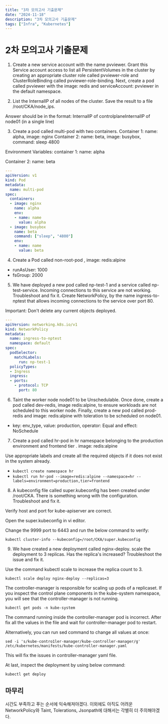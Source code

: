 ```yaml
---
title: "3차 모의고사 기출문제"
date: "2024-11-18"
description: "3차 모의고사 기출문제"
tags: ["Infra", "Kubernetes"]
---
```


# 2차 모의고사 기출문제

1. Create a new service account with the name pvviewer. Grant this Service account access to list all PersistentVolumes in the cluster by creating an appropriate cluster role called pvviewer-role and ClusterRoleBinding called pvviewer-role-binding.
Next, create a pod called pvviewer with the image: redis and serviceAccount: pvviewer in the default namespace.


2. List the InternalIP of all nodes of the cluster. Save the result to a file /root/CKA/node_ips.

Answer should be in the format: InternalIP of controlplane<space>InternalIP of node01 (in a single line)


3. Create a pod called multi-pod with two containers.
Container 1: name: alpha, image: nginx
Container 2: name: beta, image: busybox, command: sleep 4800

Environment Variables:
container 1:
name: alpha

Container 2:
name: beta

```yaml
---
apiVersion: v1
kind: Pod
metadata:
  name: multi-pod
spec:
  containers:
  - image: nginx
    name: alpha
    env:
    - name: name
      value: alpha
  - image: busybox
    name: beta
    command: ["sleep", "4800"]
    env:
    - name: name
      value: beta
```

4. Create a Pod called non-root-pod , image: redis:alpine  

- runAsUser: 1000  
- fsGroup: 2000  

5. We have deployed a new pod called np-test-1 and a service called np-test-service. Incoming connections to this service are not working. Troubleshoot and fix it.
Create NetworkPolicy, by the name ingress-to-nptest that allows incoming connections to the service over port 80.

Important: Don't delete any current objects deployed.

```yaml
---
apiVersion: networking.k8s.io/v1
kind: NetworkPolicy
metadata:
  name: ingress-to-nptest
  namespace: default
spec:
  podSelector:
    matchLabels:
      run: np-test-1
  policyTypes:
  - Ingress
  ingress:
  - ports:
    - protocol: TCP
      port: 80
```

6. Taint the worker node node01 to be Unschedulable. Once done, create a pod called dev-redis, image redis:alpine, to ensure workloads are not scheduled to this worker node. Finally, create a new pod called prod-redis and image: redis:alpine with toleration to be scheduled on node01.

- key: env_type, value: production, operator: Equal and effect: NoSchedule

7. Create a pod called hr-pod in hr namespace belonging to the production environment and frontend tier .
image: redis:alpine

Use appropriate labels and create all the required objects if it does not exist in the system already.

- `kubectl create namespace hr`  
- `kubectl run hr-pod --image=redis:alpine --namespace=hr --labels=environment=production,tier=frontend`  


8. A kubeconfig file called super.kubeconfig has been created under /root/CKA. There is something wrong with the configuration. Troubleshoot and fix it.

Verify host and port for kube-apiserver are correct.

Open the super.kubeconfig in vi editor.

Change the 9999 port to 6443 and run the below command to verify:

`kubectl cluster-info --kubeconfig=/root/CKA/super.kubeconfig`


9. We have created a new deployment called nginx-deploy. scale the deployment to 3 replicas. Has the replica's increased? Troubleshoot the issue and fix it.

Use the command kubectl scale to increase the replica count to 3.

`kubectl scale deploy nginx-deploy --replicas=3`

The controller-manager is responsible for scaling up pods of a replicaset. If you inspect the control plane components in the kube-system namespace, you will see that the controller-manager is not running.

`kubectl get pods -n kube-system`

The command running inside the controller-manager pod is incorrect.
After fix all the values in the file and wait for controller-manager pod to restart.

Alternatively, you can run sed command to change all values at once:

`sed -i 's/kube-contro1ler-manager/kube-controller-manager/g' /etc/kubernetes/manifests/kube-controller-manager.yaml`

This will fix the issues in controller-manager yaml file.

At last, inspect the deployment by using below command:

`kubectl get deploy`


## 마무리  

시간도 부족하고 푸는 순서에 익숙해져야겠다. 이외에도 아직도 어려운 NetworkPolicy와 Taint, Tolerations, Jsonpath에 대해서는 각별히 더 주의해야겠다.